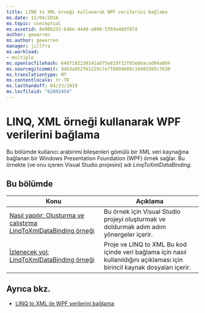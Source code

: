 ```yaml
---
title: LINQ to XML örneği kullanarak WPF verilerini bağlama
ms.date: 11/04/2016
ms.topic: conceptual
ms.assetid: 8e90b252-646e-4449-a898-5f03e40df87d
author: gewarren
ms.author: gewarren
manager: jillfra
ms.workload:
- multiple
ms.openlocfilehash: 6407102230141ab75e819f32f03eb6acad94a004
ms.sourcegitcommit: 94b3a052fb1229c7e7f8804b09c1d403385c7630
ms.translationtype: MT
ms.contentlocale: tr-TR
ms.lasthandoff: 04/23/2019
ms.locfileid: "62892454"
---
```

# <a name="wpf-data-binding-using-linq-to-xml-example"></a>LINQ, XML örneği kullanarak WPF verilerini bağlama

Bu bölümde kullanıcı arabirimi bileşenleri gömülü bir XML veri kaynağına bağlanan bir Windows Presentation Foundation (WPF) örnek sağlar. Bu örnekte (ve onu içeren Visual Studio projesini) adı *LinqToXmlDataBinding*.

## <a name="in-this-section"></a>Bu bölümde

|Konu|Açıklama|
|-----------|-----------------|
|[Nasıl yapılır: Oluşturma ve çalıştırma LinqToXmlDataBinding örneği](../designers/how-to-build-and-run-the-linqtoxmldatabinding-example.md)|Bu örnek için Visual Studio projeyi oluşturmak ve doldurmak adım adım yönergeler içerir.|
|[İzlenecek yol: LinqToXmlDataBinding örneği](../designers/walkthrough-linqtoxmldatabinding-example.md)|Proje ve LINQ to XML Bu kod içinde veri bağlama için nasıl kullanıldığını açıklaması için birincil kaynak dosyaları içerir.|

## <a name="see-also"></a>Ayrıca bkz.

- [LINQ to XML ile WPF verilerini bağlama](../designers/wpf-data-binding-with-linq-to-xml-overview.md)
